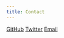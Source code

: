 ```yaml
---
title: Contact
---
```


<a href="https://github.com/qpfiffer">GitHub</a>
<a href="https://twitter.com/WAallLy">Twitter</a>
<a href="mailto:shithouse@goatse.cx">Email</a>

